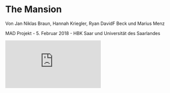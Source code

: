 # The Mansion
Von Jan Niklas Braun, Hannah Kriegler, Ryan DavidF Beck und Marius Menz

MAD Projekt - 5. Februar 2018 - HBK Saar und Universität des Saarlandes

![Doku](https://github.com/hannahkriegler/TheMansion/blob/master/Doku%20The%20Mansion.pdf)

